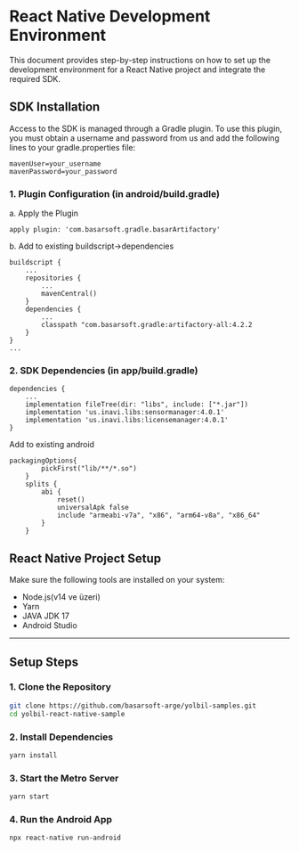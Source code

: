 
# React Native Development Environment

This document provides step-by-step instructions on how to set up the development environment for a React Native project and integrate the required SDK.

## SDK Installation

Access to the SDK is managed through a Gradle plugin. To use this plugin, you must obtain a username and password from us and add the following lines to your gradle.properties file:

```
mavenUser=your_username
mavenPassword=your_password
```

### 1. Plugin Configuration (in android/build.gradle)

a. Apply the Plugin

```
apply plugin: 'com.basarsoft.gradle.basarArtifactory'
```

b. Add to existing buildscript->dependencies

```
buildscript {
    ...
    repositories {
        ...
        mavenCentral()
    }
    dependencies {
        ...
        classpath "com.basarsoft.gradle:artifactory-all:4.2.2
    }
}
...
```
### 2. SDK Dependencies (in app/build.gradle)

```
dependencies {
    ...
    implementation fileTree(dir: "libs", include: ["*.jar"])
    implementation 'us.inavi.libs:sensormanager:4.0.1'
    implementation 'us.inavi.libs:licensemanager:4.0.1'
}

```

Add to existing android

```
packagingOptions{
        pickFirst("lib/**/*.so")
    }
    splits {
        abi {
            reset()
            universalApk false 
            include "armeabi-v7a", "x86", "arm64-v8a", "x86_64"
        }
    }
```

## React Native Project Setup

Make sure the following tools are installed on your system:

- Node.js(v14 ve üzeri)
- Yarn
- JAVA JDK 17
- Android Studio

---

## Setup Steps

### 1. Clone the Repository

```bash
git clone https://github.com/basarsoft-arge/yolbil-samples.git
cd yolbil-react-native-sample
```

### 2. Install Dependencies

```bash
yarn install
```

### 3. Start the Metro Server

```bash
yarn start
```

### 4. Run the Android App

```bash
npx react-native run-android
```
